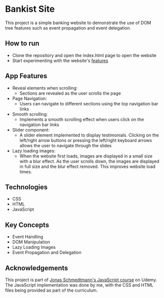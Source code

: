 # Bankist Site
This project is a simple banking website to demonstrate the use of
DOM tree features such as event propagation and event delegation.

## How to run
- Clone the repository and open the index.html page to open the website
- Start experimenting with the website's [features](#app-features) 

## App Features
- Reveal elements when scrolling:<br>
	- Sections are revealed as the user scrolls the page
- Page Navigation: <br>
	- Users can navigate to different sections using the top navigation bar links
- Smooth scrolling:<br>
	- Implements a smooth scrolling effect when users click on the navigation bar links
- Slider component: <br>
	- A slider element implemented to display testimonials. Clicking on the left/right
arrow buttons or pressing the left/right keyboard arrows allows the user to navigate
through the slides
- Lazy loading images: <br>
	- When the website first loads, images are displayed in a small size with a blur effect.
As the user scrolls down, the images are displayed in full size and the blur effect removed. This improves website load times.


## Technologies
-  CSS
-  HTML
-  JavaScript

## Key Concepts
-  Event Handling
-  DOM Manipulation
-  Lazy Loading Images
-  Event Propagation and Delegation


## Acknowledgements
This project is part of [Jonas Schmedtmann's JavaScript course](https://www.udemy.com/course/the-complete-javascript-course/) on Udemy.<br>
The JavaScript implementation was done by me, with the CSS and HTML files being provided as part of the curriculum.
